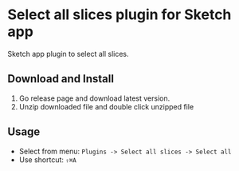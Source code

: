 # Select all slices plugin for Sketch app

Sketch app plugin to select all slices.

## Download and Install

1. Go release page and download latest version.
2. Unzip downloaded file and double click unzipped file

## Usage

- Select from menu: `Plugins -> Select all slices -> Select all`
- Use shortcut: `⇧⌘A`


